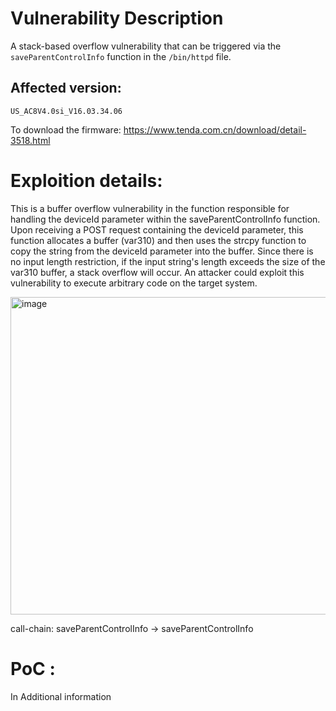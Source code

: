# Vulnerability Description
A stack-based overflow vulnerability that can be triggered via the `saveParentControlInfo` function in the `/bin/httpd` file.
## Affected version:
`US_AC8V4.0si_V16.03.34.06` 

To download the firmware: https://www.tenda.com.cn/download/detail-3518.html

# Exploition details:
This is a buffer overflow vulnerability in the function responsible for handling the deviceId parameter within the saveParentControlInfo function. Upon receiving a POST request containing the deviceId parameter, this function allocates a buffer (var310) and then uses the strcpy function to copy the string from the deviceId parameter into the buffer. Since there is no input length restriction, if the input string's length exceeds the size of the var310 buffer, a stack overflow will occur. An attacker could exploit this vulnerability to execute arbitrary code on the target system.

<img width="508" alt="image" src="https://github.com/DDizzzy79/Tenda-CVE/assets/72267897/e85a64fa-a3cd-4121-a84d-ef57456d6d68">

call-chain: saveParentControlInfo -> saveParentControlInfo 

# PoC :
In Additional information
